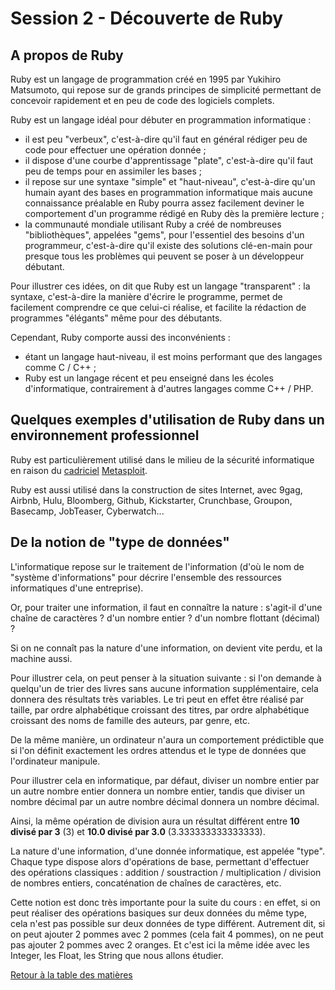 # Session 2 - Découverte de Ruby

## A propos de Ruby

Ruby est un langage de programmation créé en 1995 par Yukihiro Matsumoto, qui repose sur de grands principes de simplicité permettant de concevoir rapidement et en peu de code des logiciels complets.

Ruby est un langage idéal pour débuter en programmation informatique :
- il est peu "verbeux", c'est-à-dire qu'il faut en général rédiger peu de code pour effectuer une opération donnée ;
- il dispose d'une courbe d'apprentissage "plate", c'est-à-dire qu'il faut peu de temps pour en assimiler les bases ;
- il repose sur une syntaxe "simple" et "haut-niveau", c'est-à-dire qu'un humain ayant des bases en programmation informatique mais aucune connaissance préalable en Ruby pourra assez facilement deviner le comportement d'un programme rédigé en Ruby dès la première lecture ;
- la communauté mondiale utilisant Ruby a créé de nombreuses "bibliothèques", appelées "gems", pour l'essentiel des besoins d'un programmeur, c'est-à-dire qu'il existe des solutions clé-en-main pour presque tous les problèmes qui peuvent se poser à un développeur débutant.

Pour illustrer ces idées, on dit que Ruby est un langage "transparent" : la syntaxe, c'est-à-dire la manière d'écrire le programme, permet de facilement comprendre ce que celui-ci réalise, et facilite la rédaction de programmes "élégants" même pour des débutants.

Cependant, Ruby comporte aussi des inconvénients :
- étant un langage haut-niveau, il est moins performant que des langages comme C / C++ ;
- Ruby est un langage récent et peu enseigné dans les écoles d'informatique, contrairement à d'autres langages comme C++ / PHP.

## Quelques exemples d'utilisation de Ruby dans un environnement professionnel

Ruby est particulièrement utilisé dans le milieu de la sécurité informatique en raison du [cadriciel](https://fr.wikipedia.org/wiki/Framework) [Metasploit](https://www.metasploit.com/).

Ruby est aussi utilisé dans la construction de sites Internet, avec 9gag, Airbnb, Hulu, Bloomberg, Github, Kickstarter, Crunchbase, Groupon, Basecamp, JobTeaser, Cyberwatch...

## De la notion de "type de données"

L'informatique repose sur le traitement de l'information (d'où le nom de "système d'informations" pour décrire l'ensemble des ressources informatiques d'une entreprise).

Or, pour traiter une information, il faut en connaître la nature : s'agit-il d'une chaîne de caractères ? d'un nombre entier ? d'un nombre flottant (décimal) ?

Si on ne connaît pas la nature d'une information, on devient vite perdu, et la machine aussi.

Pour illustrer cela, on peut penser à la situation suivante : si l'on demande à quelqu'un de trier des livres sans aucune information supplémentaire, cela donnera des résultats très variables. Le tri peut en effet être réalisé par taille, par ordre alphabétique croissant des titres, par ordre alphabétique croissant des noms de famille des auteurs, par genre, etc. 

De la même manière, un ordinateur n'aura un comportement prédictible que si l'on définit exactement les ordres attendus et le type de données que l'ordinateur manipule.

Pour illustrer cela en informatique, par défaut, diviser un nombre entier par un autre nombre entier donnera un nombre entier, tandis que diviser un nombre décimal par un autre nombre décimal donnera un nombre décimal.

Ainsi, la même opération de division aura un résultat différent entre **10 divisé par 3** (3) et **10.0 divisé par 3.0** (3.333333333333333).

La nature d'une information, d'une donnée informatique, est appelée "type". Chaque type dispose alors d'opérations de base, permettant d'effectuer des opérations classiques : addition / soustraction / multiplication / division de nombres entiers, concaténation de chaînes de caractères, etc.

Cette notion est donc très importante pour la suite du cours : en effet, si on peut réaliser des opérations basiques sur deux données du même type, cela n'est pas possible sur deux données de type différent.
Autrement dit, si on peut ajouter 2 pommes avec 2 pommes (cela fait 4 pommes), on ne peut pas ajouter 2 pommes avec 2 oranges. Et c'est ici la même idée avec les Integer, les Float, les String que nous allons étudier.

[Retour à la table des matières](../../../)
